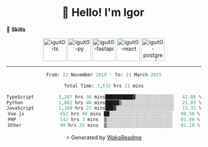 <h1 align="center">👋 Hello! I'm Igor</h1>

<!--🚀 **Stats**

<div align="center">
  <img height="200px" alt="iguit0-card-stats" src="https://github-readme-stats.vercel.app/api?username=iguit0&show_icons=false&theme=catppuccin_mocha&include_all_commits=true&count_private=true&hide=contribs&rank_icon=github"/>
</div>-->

<!------->

🎯 **Skills**

<div style="display: inline-block;" align="center">
  <img align="center" alt="iguit0-ts" height="60" width="60" src="https://cdn.jsdelivr.net/gh/devicons/devicon/icons/typescript/typescript-original.svg" /> 
  <img align="center" alt="iguit0-py" height="60" width="60" src="https://cdn.jsdelivr.net/gh/devicons/devicon/icons/python/python-original-wordmark.svg" />
  <img align="center" alt="iguit0-fastapi" height="60" width="60" src="https://cdn.jsdelivr.net/gh/devicons/devicon@latest/icons/fastapi/fastapi-original-wordmark.svg" />
  <img align="center" alt="iguit0-react" height="60" width="60" src="https://cdn.jsdelivr.net/gh/devicons/devicon/icons/react/react-original.svg" />
  <img align="center" alt="iguit0-postgresql" height="60" width="60" src="https://cdn.jsdelivr.net/gh/devicons/devicon/icons/postgresql/postgresql-original-wordmark.svg" />

-------

<!--START_SECTION:waka-->

```python
From: 22 November 2019 - To: 21 March 2025

Total Time: 7,532 hrs 21 mins

TypeScript         3,207 hrs 36 mins██████████▓░░░░░░░░░░░░░░   42.08 %
Python             1,602 hrs 48 mins█████▒░░░░░░░░░░░░░░░░░░░   21.03 %
JavaScript         1,168 hrs 27 mins███▓░░░░░░░░░░░░░░░░░░░░░   15.33 %
Vue.js             652 hrs 49 mins ██░░░░░░░░░░░░░░░░░░░░░░░   08.56 %
PHP                142 hrs 3 mins  ▒░░░░░░░░░░░░░░░░░░░░░░░░   01.86 %
Other              90 hrs 25 mins  ▒░░░░░░░░░░░░░░░░░░░░░░░░   01.19 %
```

<!--END_SECTION:waka-->

⚡ Generated by [WakaReadme](https://github.com/athul/waka-readme)
